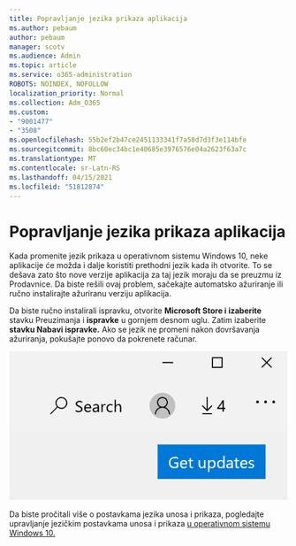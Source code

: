 ```yaml
---
title: Popravljanje jezika prikaza aplikacija
ms.author: pebaum
author: pebaum
manager: scotv
ms.audience: Admin
ms.topic: article
ms.service: o365-administration
ROBOTS: NOINDEX, NOFOLLOW
localization_priority: Normal
ms.collection: Adm_O365
ms.custom:
- "9001477"
- "3508"
ms.openlocfilehash: 55b2ef2b47ce2451133341f7a58d7d3f3e114bfe
ms.sourcegitcommit: 8bc60ec34bc1e40685e3976576e04a2623f63a7c
ms.translationtype: MT
ms.contentlocale: sr-Latn-RS
ms.lasthandoff: 04/15/2021
ms.locfileid: "51812874"
---
```

# <a name="fix-the-display-language-of-apps"></a>Popravljanje jezika prikaza aplikacija

Kada promenite jezik prikaza u operativnom sistemu Windows 10, neke aplikacije će možda i dalje koristiti prethodni jezik kada ih otvorite. To se dešava zato što nove verzije aplikacija za taj jezik moraju da se preuzmu iz Prodavnice. Da biste rešili ovaj problem, sačekajte automatsko ažuriranje ili ručno instalirajte ažuriranu verziju aplikacija.

Da biste ručno instalirali ispravku, otvorite **Microsoft Store i izaberite** stavku Preuzimanja i **ispravke** u gornjem desnom uglu. Zatim izaberite **stavku Nabavi ispravke.** Ako se jezik ne promeni nakon dovršavanja ažuriranja, pokušajte ponovo da pokrenete računar.

![Nabavite ispravke.](media/get-updates.png)

Da biste pročitali više o postavkama jezika unosa i prikaza, pogledajte upravljanje jezičkim postavkama unosa i prikaza [u operativnom sistemu Windows 10.](https://support.microsoft.com/help/4027670/windows-10-add-and-switch-input-and-display-language-preferences)
